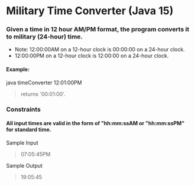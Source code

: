 # Military Time Converter (Java 15)
### Given a time in 12 hour AM/PM format, the program converts it to military (24-hour) time.
- Note: 12:00:00AM on a 12-hour clock is 00:00:00 on a 24-hour clock. 
- 12:00:00PM on a 12-hour clock is 12:00:00 on a 24-hour clock.

#### Example:
java timeConverter 12:01:00PM
>returns '00:01:00'.

### Constraints
#### All input times are valid in the form of "hh:mm:ssAM or "hh:mm:ssPM" for standard time.
Sample Input
>07:05:45PM

Sample Output
>19:05:45

